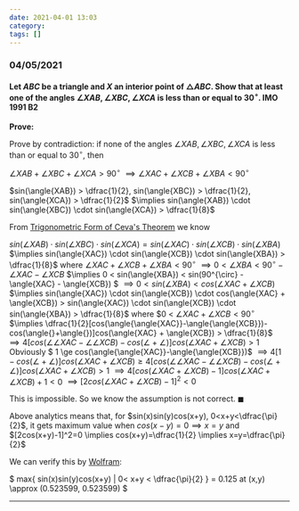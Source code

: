 ```yaml
---
date: 2021-04-01 13:03
category:
tags: []
---
```


### 04/05/2021

#### Let $ABC$ be a triangle and $X$ an interior point of $\triangle{ABC}$. Show that at least one of the angles $\angle{XAB}, \angle{XBC}, \angle{XCA}$ is less than or equal to $30^{\circ}$. **IMO 1991 B2**

**Prove:**

Prove by contradiction: if none of the angles $\angle{XAB}, \angle{XBC}, \angle{XCA}$ is less than or equal to $30^{\circ}$, then

$\angle{XAB} + \angle{XBC} + \angle{XCA} > 90^{\circ}$
$\implies \angle{XAC} + \angle{XCB} + \angle{XBA} < 90^{\circ}$

$sin(\angle{XAB}) > \dfrac{1}{2}, sin(\angle{XBC}) > \dfrac{1}{2}, sin(\angle{XCA}) > \dfrac{1}{2}$
$\implies sin(\angle{XAB}) \cdot sin(\angle{XBC}) \cdot sin(\angle{XCA}) > \dfrac{1}{8}$

From [Trigonometric Form of Ceva's Theorem](https://www.cut-the-knot.org/triangle/TrigCeva.shtml) we know

$sin(\angle{XAB}) \cdot sin(\angle{XBC}) \cdot sin(\angle{XCA}) = sin(\angle{XAC}) \cdot sin(\angle{XCB}) \cdot sin(\angle{XBA})$
$\implies sin(\angle{XAC}) \cdot sin(\angle{XCB}) \cdot sin(\angle{XBA}) > \dfrac{1}{8}$
where $\angle{XAC} + \angle{XCB} + \angle{XBA} < 90^{\circ}$
$\implies 0 < \angle{XBA} < 90^{\circ} - \angle{XAC} - \angle{XCB}$
$\implies 0 < sin(\angle{XBA}) < sin(90^{\circ} - \angle{XAC} - \angle{XCB}) $
$\implies 0 < sin(\angle{XBA}) < cos(\angle{XAC} + \angle{XCB})$
$\implies sin(\angle{XAC}) \cdot sin(\angle{XCB}) \cdot cos(\angle{XAC} + \angle{XCB}) > sin(\angle{XAC}) \cdot sin(\angle{XCB}) \cdot sin(\angle{XBA}) > \dfrac{1}{8}$ where $0 < $\angle{XAC} + \angle{XCB} < 90^{\circ}$
$\implies \dfrac{1}{2}[cos(\angle{\angle{XAC}}-\angle{\angle{XCB}})-cos(\angle{}+\angle{})]cos(\angle{XAC} + \angle{XCB}) > \dfrac{1}{8}$
$\implies 4[cos(\angle{\angle{XAC}}-\angle{\angle{XCB}})-cos(\angle{}+\angle{})]cos(\angle{XAC} + \angle{XCB}) > 1$
Obviously $ 1 \ge cos(\angle{\angle{XAC}}-\angle{\angle{XCB}})$
$\implies 4[1-cos(\angle{}+\angle{})]cos(\angle{XAC} + \angle{XCB}) \ge 4[cos(\angle{\angle{XAC}}-\angle{\angle{XCB}})-cos(\angle{}+\angle{})]cos(\angle{XAC} + \angle{XCB}) > 1$
$\implies 4[cos(\angle{XAC} + \angle{XCB}) - 1]cos(\angle{XAC} + \angle{XCB}) +1 < 0$
$\implies [2cos(\angle{XAC} + \angle{XCB})-1]^2 < 0$

This is impossible. So we know the assumption is not correct. $\blacksquare$

Above analytics means that, for $sin(x)sin(y)cos(x+y), 0<x+y<\dfrac{\pi}{2}$, it gets maximum value when $cos(x-y)=0 \implies x=y$ and $[2cos(x+y)-1]^2=0 \implies cos(x+y)=\dfrac{1}{2} \implies x=y=\dfrac{\pi}{2}$

We can verify this by [Wolfram](https://www.wolframalpha.com/input/?i=findmaximum%5Bsin%28x%29*sin%28y%29*cos%28x%2By%29%2C+0%3Cx%2By%3Cpi%2F2%5D):

$ max{ sin(x)sin(y)cos(x+y) | 0< x+y < \dfrac{\pi}{2} } = 0.125 at (x,y) \approx (0.523599, 0.523599) $

---
